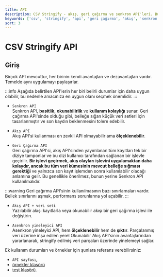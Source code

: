```yaml
---
title: API
description: CSV Stringify - akış, geri çağırma ve senkron API'leri. Bu belgede, farklı API türlerinin kendi avantajları ve dezavantajları açıklanmaktadır. Ayrıca, kullanım örnekleri ve referans bağlantıları ile desteklenmektedir.
keywords: ['csv', 'stringify', 'api', 'geri çağırma', 'akış', 'senkron', 'vaat']
sort: 3
---
```


# CSV Stringify API

## Giriş

Birçok API mevcuttur, her birinin kendi avantajları ve dezavantajları vardır. Temelde aynı uygulamayı paylaşırlar.

:::info
Aşağıda belirtilen API'lerin her biri belirli durumlar için daha uygun olabilir, bu nedenle amacınıza en uygun olanı seçmek önemlidir.
:::

* `Senkron API`  
  Senkron API, **basitlik**, **okunabilirlik** ve **kullanım kolaylığı** sunar. Geri çağırma API'sinde olduğu gibi, belleğe sığan küçük veri setleri için tasarlanmıştır ve son kaydın beklenmesini tolere edebilir.
  
* `Akış API`  
  Akış API'si kullanması en zevkli API olmayabilir ama **ölçeklenebilir**.

* `Geri Çağırma API`  
  Geri çağırma API'si, akış API'sinden yayımlanan tüm kayıtları tek bir diziye tamponlar ve bu dizi kullanıcı tarafından sağlanan bir işlevle geçirilir. **Bir işlevi geçirmek, akış olayları işlevini uygulamaktan daha kolaydır, ancak bu tüm veri kümesinin mevcut belleğe sığması gerektiği** ve yalnızca son kayıt işlemden sonra kullanılabilir olacağı anlamına gelir. Bu genellikle önerilmez, bunun yerine Senkron API kullanılmalıdır.

:::warning
Geri çağırma API'sinin kullanılmasının bazı sınırlamaları vardır. Bellek sınırlarını aşmak, performans sorunlarına yol açabilir.
:::

* `Akış API + veri seti`  
  Yazılabilir akışı kayıtlarla veya okunabilir akışı bir geri çağırma işlevi ile değiştirin.

* `Asenkron yineleyici API`  
  Asenkron yineleyici API, hem **ölçeklenebilir** hem de **şıktır**. Parçalanmış veri üzerine inşa edilen yerel Okunabilir Akış API'sinin avantajlarından yararlanarak, stringify edilmiş veri parçaları üzerinde yinelemeyi sağlar.
  
Ek kullanım durumları ve örnekler için şunlara referans verebilirsiniz:

* `API sayfası`,
* [örnekler klasörü](https://github.com/adaltas/node-csv/tree/master/packages/csv-stringify/samples)
* [test klasörü](https://github.com/adaltas/node-csv/tree/master/packages/csv-stringify/test).